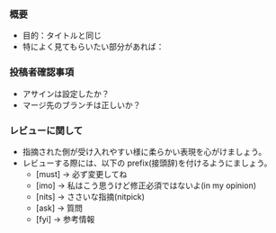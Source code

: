 <!-- I want to review in Japanese. -->

### 概要

- 目的：タイトルと同じ
- 特によく見てもらいたい部分があれば：

### 投稿者確認事項

- アサインは設定したか？
- マージ先のブランチは正しいか？

### レビューに関して

<!-- for GitHub Copilot review rule -->

  <!-- 各言語の一般的な命名規則と比較してください。 -->
  <!-- C#のコードをレビューをする時は以下のサイトを参考にC#13の文法で判断してコメントし、コメントにはC#のどのバージョンまで知っているかを書いてください。 -->
  <!-- https://learn.microsoft.com/ja-jp/dotnet/csharp/whats-new/csharp-11 -->
  <!-- https://learn.microsoft.com/ja-jp/dotnet/csharp/whats-new/csharp-12 -->
  <!-- https://learn.microsoft.com/ja-jp/dotnet/csharp/whats-new/csharp-13 -->
  <!-- https://learn.microsoft.com/ja-jp/dotnet/csharp/whats-new/csharp-14 -->

- 指摘された側が受け入れやすい様に柔らかい表現を心がけましょう。
- レビューする際には、以下の prefix(接頭辞)を付けるようにましょう。
  - [must] → 必ず変更してね
  - [imo] → 私はこう思うけど修正必須ではないよ(in my opinion)
  - [nits] → ささいな指摘(nitpick)
  - [ask] → 質問
  - [fyi] → 参考情報

<!-- for GitHub Copilot review rule-->

<!-- I want to review in Japanese. -->
